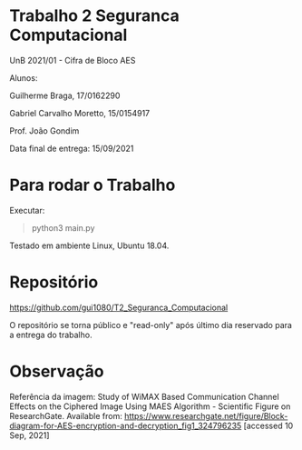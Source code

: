 # Trabalho 2 Seguranca Computacional

UnB 2021/01 - Cifra de Bloco AES 

Alunos: 

Guilherme Braga, 17/0162290

Gabriel Carvalho Moretto, 15/0154917


Prof. João Gondim

Data final de entrega: 15/09/2021


# Para rodar o Trabalho

Executar:

> python3 main.py

Testado em ambiente Linux, Ubuntu 18.04.

# Repositório

https://github.com/gui1080/T2_Seguranca_Computacional

O repositório se torna público e "read-only" após último dia reservado para a entrega do trabalho.

# Observação

Referência da imagem: Study of WiMAX Based Communication Channel Effects on the Ciphered Image Using MAES Algorithm - Scientific Figure on ResearchGate. Available from: https://www.researchgate.net/figure/Block-diagram-for-AES-encryption-and-decryption_fig1_324796235 [accessed 10 Sep, 2021]


